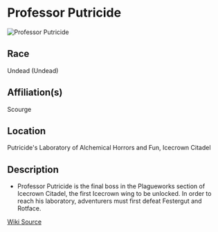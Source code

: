 # Professor Putricide

![Professor Putricide](images/professor_putricide.jpg)

## Race

Undead (Undead)

## Affiliation(s)

Scourge

## Location

Putricide's Laboratory of Alchemical Horrors and Fun, Icecrown Citadel

## Description



- Professor Putricide is the final boss in the Plagueworks section of Icecrown Citadel, the first Icecrown wing to be unlocked. In order to reach his laboratory, adventurers must first defeat Festergut and Rotface.

[Wiki Source](https://warcraft.wiki.gg/wiki/Professor_Putricide)
